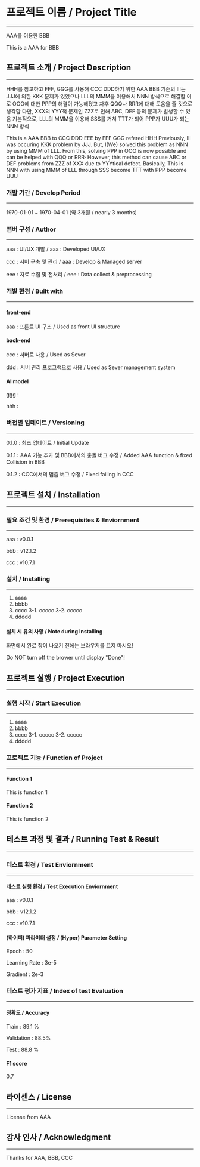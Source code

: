 
# 프로젝트 이름 / Project Title
 ---
 AAA를 이용한 BBB
 
 This is a AAA for BBB

## 프로젝트 소개 / Project Description
---
 HHH를 참고하고 FFF, GGG를 사용해 CCC DDD하기 위한 AAA BBB
 기존의 III는 JJJ에 의한 KKK 문제가 있었으나 LLL의 MMM을 이용해서 NNN 방식으로 해결함
 이로 OOO에 대한 PPP의 해결이 가능해졌고 차후 QQQ나 RRR에 대해 도움을 줄 것으로 생각함
 다만, XXX의 YYY적 문제인 ZZZ로 인해 ABC, DEF 등의 문제가 발생할 수 있음
 기본적으로, LLL의 MMM을 이용해 SSS를 거쳐 TTT가 되어 PPP가 UUU가 되는 NNN 방식

 This is a AAA BBB to CCC DDD EEE by FFF GGG refered HHH
 Previously, III was occuring KKK problem by JJJ. But, I(We) solved this problem as NNN
 by using MMM of LLL. 
 From this, solving PPP in OOO is now possible and can be helped with QQQ or RRR·
 However, this method can cause ABC or DEF problems from ZZZ of XXX due to YYYtical defect.
 Basically, This is NNN with using MMM of LLL through SSS become TTT with PPP become UUU


### 개발 기간 / Develop Period
---
 1970-01-01 ~ 1970-04-01 (약 3개월 / nearly 3 months)

### 맴버 구성 / Author
---
 aaa : UI/UX 개발 / aaa : Developed UI/UX
 
 ccc : 서버 구축 및 관리 / aaa : Develop & Managed server
 
 eee : 자료 수집 및 전처리 / eee : Data collect & preprocessing

### 개발 환경 / Built with
---
#### front-end
 aaa : 프론트 UI 구조 / Used as front UI structure

#### back-end
 ccc : 서버로 사용 / Used as Sever
 
 ddd : 서버 관리 프로그램으로 사용 / Used as Sever management system

#### AI model
 ggg : 
 
 hhh : 

### 버전별 업데이트 / Versioning
---
0.1.0 : 최초 업데이트 / Initial Update

0.1.1 : AAA 기능 추가 및 BBB에서의 충돌 버그 수정 / Added AAA function & fixed Collision in BBB

0.1.2 : CCC에서의 멈춤 버그 수정 / Fixed failing in CCC

## 프로젝트 설치 /  Installation
---
### 필요 조건 및 환경 / Prerequisites & Enviornment
---
aaa : v0.0.1

bbb : v12.1.2

ccc : v10.7.1

### 설치 / Installing
---
1. aaaa
2. bbbb
3. cccc
3-1. ccccc
3-2. ccccc
4. ddddd

#### 설치 시 유의 사항 / Note during Installing
화면에서 완료 창이 나오기 전에는 브라우저를 끄지 마시오!

Do NOT turn off the brower until display "Done"!

## 프로젝트 실행 / Project Execution
---
### 실행 시작 / Start Execution
---
1. aaaa
2. bbbb
3. cccc
3-1. ccccc
3-2. ccccc
4. ddddd

### 프로젝트 기능 / Function of Project
---
#### Function 1
This is function 1

#### Function 2
This is function 2

## 테스트 과정 및 결과 / Running Test & Result
---
### 테스트 환경 / Test Enviornment
---
#### 테스트 실행 환경 / Test Execution Enviornment
aaa : v0.0.1

bbb : v12.1.2

ccc : v10.7.1

#### (하이퍼) 파라미터 설정 / (Hyper) Parameter Setting
Epoch : 50

Learning Rate : 3e-5

Gradient : 2e-3

### 테스트 평가 지표 / Index of test Evaluation 
---
#### 정확도 / Accuracy
Train : 89.1 %

Validation : 88.5%

Test : 88.8 %

#### F1 score
0.7

## 라이센스 / License
---
License from AAA

## 감사 인사 / Acknowledgment
---
Thanks for AAA, BBB, CCC


